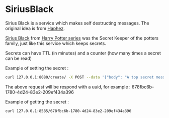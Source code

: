# SiriusBlack
Sirius Black is a service which makes self destructing messages.
The original idea is from [Haphez](https://github.com/NimaGhaedsharafi/haphez).

[Sirius Black](https://en.wikipedia.org/wiki/Sirius_Black) from [Harry Potter series](https://en.wikipedia.org/wiki/Harry_Potter) was the Secret Keeper of the potters family, just like this service which keeps secrets.

Secrets can have TTL (in minutes) and a counter (how many times a secret can be read)

Example of setting the secret : 

```bash
curl 127.0.0.1:8080/create/ -X POST --data '{"body": "A top secret message to James Bond", "ttl":10, "counter": 2}' -H "content-type: application/json"
```

The above request will be respond with a uuid, for example : 
678fbc6b-1780-4d24-83e2-209ef434a396

Example of getitng the secret :

```bash
curl 127.0.0.1:8585/678fbc6b-1780-4d24-83e2-209ef434a396
```
